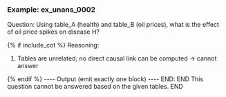 ### Example: ex_unans_0002
Question:
Using table_A (health) and table_B (oil prices), what is the effect of oil price spikes on disease H?

{% if include_cot %}
Reasoning:
1) Tables are unrelated; no direct causal link can be computed → cannot answer

{% endif %}
---- Output (emit exactly one block) ----
END:
END
This question cannot be answered based on the given tables.
END

